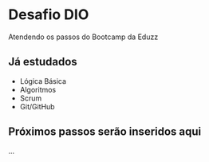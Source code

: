 # Desafio DIO

Atendendo os passos do Bootcamp da Eduzz

## Já estudados

- Lógica Básica
- Algoritmos
- Scrum
- Git/GitHub


## Próximos passos serão inseridos aqui

...